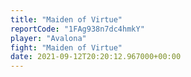 ```yaml
---
title: "Maiden of Virtue"
reportCode: "1FAg938n7dc4hmkY"
player: "Avalona"
fight: "Maiden of Virtue"
date: 2021-09-12T20:20:12.967000+00:00
---
```

